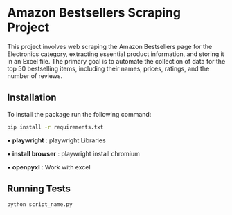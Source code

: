 # Amazon Bestsellers Scraping Project
This project involves web scraping the Amazon Bestsellers page for the Electronics category, extracting essential product information, and storing it in an Excel file. The primary goal is to automate the collection of data for the top 50 bestselling items, including their names, prices, ratings, and the number of reviews.


## Installation

To install the package run the following command:
```bash
pip install -r requirements.txt
```

•	**playwright** : playwright Libraries

•	**install browser** : playwright install chromium

•	**openpyxl** : Work with excel

## Running Tests

```bash
python script_name.py
```

    
